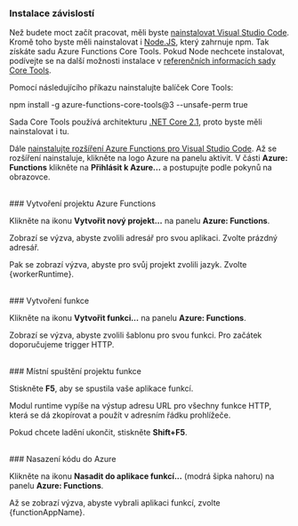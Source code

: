 ### Instalace závislostí

Než budete moct začít pracovat, měli byste <a href="https://go.microsoft.com/fwlink/?linkid=2016593" target="_blank">nainstalovat Visual Studio Code</a>. Kromě toho byste měli nainstalovat i <a href="https://go.microsoft.com/fwlink/?linkid=2016195" target="_blank">Node.JS</a>, který zahrnuje npm. Tak získáte sadu Azure Functions Core Tools. Pokud Node nechcete instalovat, podívejte se na další možnosti instalace v <a href="https://go.microsoft.com/fwlink/?linkid=2016192" target="_blank">referenčních informacích sady Core Tools</a>.

Pomocí následujícího příkazu nainstalujte balíček Core Tools:

<MarkdownHighlighter>npm install -g azure-functions-core-tools@3 --unsafe-perm true</MarkdownHighlighter>

Sada Core Tools používá architekturu <a href="https://go.microsoft.com/fwlink/?linkid=2016373" target="_blank">.NET Core 2.1</a>, proto byste měli nainstalovat i tu.

Dále <a href="https://go.microsoft.com/fwlink/?linkid=2016800" target="_blank">nainstalujte rozšíření Azure Functions pro Visual Studio Code</a>. Až se rozšíření nainstaluje, klikněte na logo Azure na panelu aktivit. V části **Azure: Functions** klikněte na **Přihlásit k Azure...** a postupujte podle pokynů na obrazovce.

<br/>
### Vytvoření projektu Azure Functions

Klikněte na ikonu **Vytvořit nový projekt...** na panelu **Azure: Functions**.

Zobrazí se výzva, abyste zvolili adresář pro svou aplikaci. Zvolte prázdný adresář.

Pak se zobrazí výzva, abyste pro svůj projekt zvolili jazyk. Zvolte {workerRuntime}.

<br/>
### Vytvoření funkce

Klikněte na ikonu **Vytvořit funkci...** na panelu **Azure: Functions**.

Zobrazí se výzva, abyste zvolili šablonu pro svou funkci. Pro začátek doporučujeme trigger HTTP.

<br/>
### Místní spuštění projektu funkce

Stiskněte **F5**, aby se spustila vaše aplikace funkcí.

Modul runtime vypíše na výstup adresu URL pro všechny funkce HTTP, která se dá zkopírovat a použít v adresním řádku prohlížeče.

Pokud chcete ladění ukončit, stiskněte **Shift+F5**.

<br/>
### Nasazení kódu do Azure

Klikněte na ikonu **Nasadit do aplikace funkcí...** (modrá šipka nahoru) na panelu **Azure: Functions**.

Až se zobrazí výzva, abyste vybrali aplikaci funkcí, zvolte {functionAppName}.
